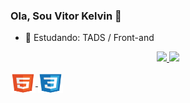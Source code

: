 ### Ola, Sou Vitor Kelvin 👋
- 🌱 Estudando: TADS / Front-and
<div align="center">
  <a href="https://github.com/Vitorkelvin">
  <img height="180em" src="https://github-readme-stats.vercel.app/api?username=VitorKelvin&show_icons=true&hide=contribs,prs&cache_seconds=86400&theme=radical"/>
  <img height="180em" src="https://github-readme-stats.vercel.app/api/top-langs/?username=VitorKelvin&layout=compact&langs_count=7&theme=radical"/>
</div>
 <div style="display: inline_block"><br>
  <img align="center" alt="Rafa-HTML" height="30" width="40" src="https://raw.githubusercontent.com/devicons/devicon/master/icons/html5/html5-original.svg">
  <img align="center" alt="Rafa-CSS" height="30" width="40" src="https://raw.githubusercontent.com/devicons/devicon/master/icons/css3/css3-original.svg">
 <!-- <img align="right" alt="Rafa-pic" height="150" style="border-radius:50px;" src="https://cdn.discordapp.com/attachments/580855055415246848/976557199184769064/unknown.png"> -->
</div>
  
<!--
**VitorKelvin/VitorKelvin** is a ✨ _special_ ✨ repository because its `README.md` (this file) appears on your GitHub profile.

Here are some ideas to get you started:

- 🔭 I’m currently working on ...
- 🌱 I’m currently learning ...
- 👯 I’m looking to collaborate on ...
- 🤔 I’m looking for help with ...
- 💬 Ask me about ...
- 📫 How to reach me: ...
- 😄 Pronouns: ...
- ⚡ Fun fact: ...
-->
